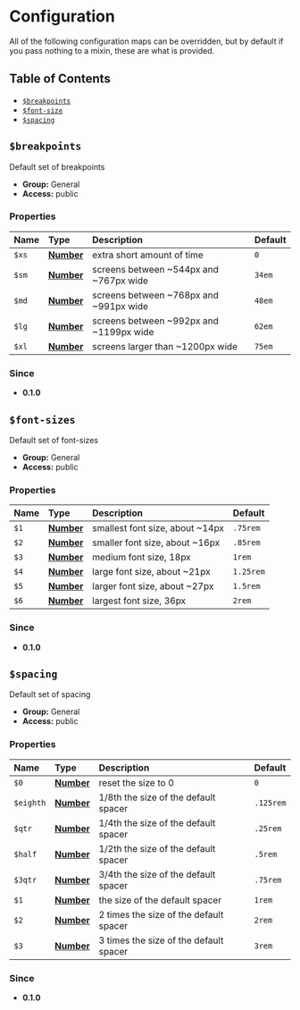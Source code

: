 # Configuration

All of the following configuration maps can be overridden, but by default if you pass nothing to a mixin, these are what is provided.

## Table of Contents

<!-- toc -->

* [`$breakpoints`](#breakpoints)
* [`$font-size`](#font-size)
* [`$spacing`](#spacing)

<!-- tocstop -->

## `$breakpoints`

Default set of breakpoints

+ **Group:** General
+ **Access:** public

### Properties

| Name  | Type                                                             | Description                             | Default |
| :---- | :--------------------------------------------------------------- | :-------------------------------------- | :------ |
| `$xs` | **[Number](https://sass-lang.com/documentation/values/numbers)** | extra short amount of time              | `0`     |
| `$sm` | **[Number](https://sass-lang.com/documentation/values/numbers)** | screens between ~544px and ~767px wide  | `34em`  |
| `$md` | **[Number](https://sass-lang.com/documentation/values/numbers)** | screens between ~768px and ~991px wide  | `48em`  |
| `$lg` | **[Number](https://sass-lang.com/documentation/values/numbers)** | screens between ~992px and ~1199px wide | `62em`  |
| `$xl` | **[Number](https://sass-lang.com/documentation/values/numbers)** | screens larger than ~1200px wide        | `75em`  |

### Since

+ **0.1.0**

## `$font-sizes`

Default set of font-sizes

+ **Group:** General
+ **Access:** public

### Properties

| Name | Type                                                             | Description                     | Default   |
| :--- | :--------------------------------------------------------------- | :------------------------------ | :-------- |
| `$1` | **[Number](https://sass-lang.com/documentation/values/numbers)** | smallest font size, about ~14px | `.75rem`  |
| `$2` | **[Number](https://sass-lang.com/documentation/values/numbers)** | smaller font size, about ~16px  | `.85rem`  |
| `$3` | **[Number](https://sass-lang.com/documentation/values/numbers)** | medium font size, 18px         | `1rem`    |
| `$4` | **[Number](https://sass-lang.com/documentation/values/numbers)** | large font size, about ~21px    | `1.25rem` |
| `$5` | **[Number](https://sass-lang.com/documentation/values/numbers)** | larger font size, about ~27px   | `1.5rem`  |
| `$6` | **[Number](https://sass-lang.com/documentation/values/numbers)** | largest font size, 36px         | `2rem`    |

### Since

+ **0.1.0**

## `$spacing`

Default set of spacing

+ **Group:** General
+ **Access:** public

### Properties

| Name | Type                                                             | Description                     | Default   |
| :--- | :--------------------------------------------------------------- | :------------------------------ | :-------- |
| `$0` | **[Number](https://sass-lang.com/documentation/values/numbers)** | reset the size to 0 | `0`  |
| `$eighth` | **[Number](https://sass-lang.com/documentation/values/numbers)** | 1/8th the size of the default spacer | `.125rem`  |
| `$qtr` | **[Number](https://sass-lang.com/documentation/values/numbers)** | 1/4th the size of the default spacer | `.25rem`  |
| `$half` | **[Number](https://sass-lang.com/documentation/values/numbers)** | 1/2th the size of the default spacer | `.5rem`  |
| `$3qtr` | **[Number](https://sass-lang.com/documentation/values/numbers)** | 3/4th the size of the default spacer | `.75rem`  |
| `$1` | **[Number](https://sass-lang.com/documentation/values/numbers)** | the size of the default spacer | `1rem`    |
| `$2` | **[Number](https://sass-lang.com/documentation/values/numbers)** | 2 times the size of the default spacer | `2rem` |
| `$3` | **[Number](https://sass-lang.com/documentation/values/numbers)** | 3 times the size of the default spacer   | `3rem`  |

### Since

+ **0.1.0**

